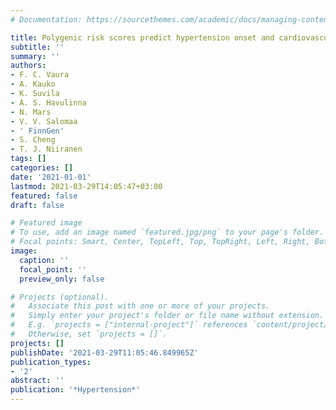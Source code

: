 ```yaml
---
# Documentation: https://sourcethemes.com/academic/docs/managing-content/

title: Polygenic risk scores predict hypertension onset and cardiovascular risk
subtitle: ''
summary: ''
authors:
- F. C. Vaura
- A. Kauko
- K. Suvila
- A. S. Havulinna
- N. Mars
- V. V. Salomaa
- ' FinnGen'
- S. Cheng
- T. J. Niiranen
tags: []
categories: []
date: '2021-01-01'
lastmod: 2021-03-29T14:05:47+03:00
featured: false
draft: false

# Featured image
# To use, add an image named `featured.jpg/png` to your page's folder.
# Focal points: Smart, Center, TopLeft, Top, TopRight, Left, Right, BottomLeft, Bottom, BottomRight.
image:
  caption: ''
  focal_point: ''
  preview_only: false

# Projects (optional).
#   Associate this post with one or more of your projects.
#   Simply enter your project's folder or file name without extension.
#   E.g. `projects = ["internal-project"]` references `content/project/deep-learning/index.md`.
#   Otherwise, set `projects = []`.
projects: []
publishDate: '2021-03-29T11:05:46.849965Z'
publication_types:
- '2'
abstract: ''
publication: '*Hypertension*'
---
```

